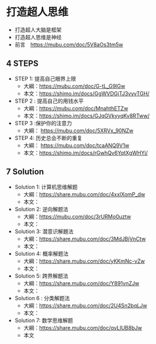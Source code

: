 # 打造超人思维

* 打造超人大脑是框架
* 打造超人思维是神经
* 前言　https://mubu.com/doc/5V8aOs3tm5w

## 4 STEPS

* STEP 1: 提高自己眼界上限
  * 大綱：https://mubu.com/doc/G-tL_G9lGw
  * 本文：https://shimo.im/docs/GgWVDGjTJ3vyvTGH/ 
* STEP 2 : 提高自己的用钱水平
  * 大綱：https://mubu.com/doc/MnahthETZw
  * 本文：https://shimo.im/docs/GJqGVkyyqKv8RTww/
* STEP 3 :保护你的注意力
  * 大綱： https://mubu.com/doc/5XRVx_90NZw
* STEP 4: 历史总会不断的重复
  * 大綱： https://mubu.com/doc/tcaANQ9V1w
  * 本文：https://shimo.im/docs/rGwhQv6YqtXgWHYj/

## 7 Solution

* Solution 1: 计算机思维解题
  * 大綱：https://share.mubu.com/doc/4xxlXomP_dw
  * 本文：
* Solution 2: 逆向解题法
  * 大綱：https://mubu.com/doc/3rURMo0uztw
  * 本文：
* Solution 3: 潜意识解題法
  * 大綱：https://share.mubu.com/doc/3MdJBjVnCtw
  * 本文：
* Solution 4: 概率解题法
  * 大綱：https://share.mubu.com/doc/yKKmNc-vZw
  * 本文：
* Solution 5: 跨界解题法
  * 大綱：https://share.mubu.com/doc/Y891vnZJw
  * 本文：
* Solution 6 : 分类解题法
  * 大綱：https://share.mubu.com/doc/2U4Sn2bqLJw
  * 本文：
* Solution 7: 数学思维解题
  * 大綱：https://share.mubu.com/doc/qyLIUB8bJw
  * 本文
